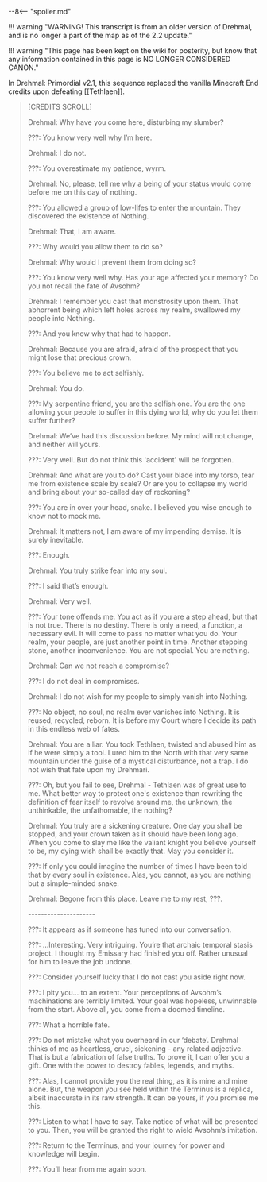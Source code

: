 --8<-- "spoiler.md"

!!! warning "WARNING! This transcript is from an older version of Drehmal, and is no longer a part of the map as of the 2.2 update."

!!! warning "This page has been kept on the wiki for posterity, but know that any information contained in this page is NO LONGER CONSIDERED CANON."

In Drehmal: Primordial v2.1, this sequence replaced the vanilla Minecraft End credits upon defeating [[Tethlaen]].

> \[CREDITS SCROLL\]
>
> Drehmal: Why have you come here, disturbing my slumber?
>
> ???: You know very well why I’m here.
>
> Drehmal: I do not.
>
> ???: You overestimate my patience, wyrm.
>
> Drehmal: No, please, tell me why a being of your status would come before me on this day of nothing.
>
> ???: You allowed a group of low-lifes to enter the mountain. They discovered the existence of Nothing.
>
> Drehmal: That, I am aware.
>
> ???: Why would you allow them to do so?
>
> Drehmal: Why would I prevent them from doing so?
>
> ???: You know very well why. Has your age affected your memory? Do you not recall the fate of Avsohm?
>
> Drehmal: I remember you cast that monstrosity upon them. That abhorrent being which left holes across my realm, swallowed my people into Nothing.
>
> ???: And you know why that had to happen.
>
> Drehmal: Because you are afraid, afraid of the prospect that you might lose that precious crown.
>
> ???: You believe me to act selfishly.
>
> Drehmal: You do.
>
> ???: My serpentine friend, you are the selfish one. You are the one allowing your people to suffer in this dying world, why do you let them suffer further?
>
> Drehmal: We’ve had this discussion before. My mind will not change, and neither will yours.
>
> ???: Very well. But do not think this 'accident' will be forgotten.
>
> Drehmal: And what are you to do? Cast your blade into my torso, tear me from existence scale by scale? Or are you to collapse my world and bring about your so-called day of reckoning?
>
> ???: You are in over your head, snake. I believed you wise enough to know not to mock me.
>
> Drehmal: It matters not, I am aware of my impending demise. It is surely inevitable.
>
> ???: Enough.
>
> Drehmal: You truly strike fear into my soul.
>
> ???: I said that’s enough.
>
> Drehmal: Very well.
>
> ???: Your tone offends me. You act as if you are a step ahead, but that is not true. There is no destiny. There is only a need, a function, a necessary evil. It will come to pass no matter what you do. Your realm, your people, are just another point in time. Another stepping stone, another inconvenience. You are not special. You are nothing.
>
> Drehmal: Can we not reach a compromise?
>
> ???: I do not deal in compromises.
>
> Drehmal: I do not wish for my people to simply vanish into Nothing.
>
> ???: No object, no soul, no realm ever vanishes into Nothing. It is reused, recycled, reborn. It is before my Court where I decide its path in this endless web of fates.
>
> Drehmal: You are a liar. You took Tethlaen, twisted and abused him as if he were simply a tool. Lured him to the North with that very same mountain under the guise of a mystical disturbance, not a trap. I do not wish that fate upon my Drehmari.
>
> ???: Oh, but you fail to see, Drehmal - Tethlaen was of great use to me. What better way to protect one's existence than rewriting the definition of fear itself to revolve around me, the unknown, the unthinkable, the unfathomable, the nothing?
>
> Drehmal: You truly are a sickening creature. One day you shall be stopped, and your crown taken as it should have been long ago. When you come to slay me like the valiant knight you believe yourself to be, my dying wish shall be exactly that. May you consider it.
>
> ???: If only you could imagine the number of times I have been told that by every soul in existence. Alas, you cannot, as you are nothing but a simple-minded snake.
>
> Drehmal: Begone from this place. Leave me to my rest, ???.
>
> \-\-\-\-\-\-\-\-\-\-\-\-\-\-\-\-\-\-\-\-\-
>
> ???: It appears as if someone has tuned into our conversation.
>
> ???: ...Interesting. Very intriguing. You’re that archaic temporal stasis project. I thought my Emissary had finished you off. Rather unusual for him to leave the job undone.
>
> ???: Consider yourself lucky that I do not cast you aside right now.
>
> ???: I pity you… to an extent. Your perceptions of Avsohm’s machinations are terribly limited. Your goal was hopeless, unwinnable from the start. Above all, you come from a doomed timeline.
>
> ???: What a horrible fate.
>
> ???: Do not mistake what you overheard in our ‘debate’. Drehmal thinks of me as heartless, cruel, sickening - any related adjective. That is but a fabrication of false truths. To prove it, I can offer you a gift. One with the power to destroy fables, legends, and myths.
>
> ???: Alas, I cannot provide you the real thing, as it is mine and mine alone. But, the weapon you see held within the Terminus is a replica, albeit inaccurate in its raw strength. It can be yours, if you promise me this.
>
> ???: Listen to what I have to say. Take notice of what will be presented to you. Then, you will be granted the right to wield Avsohm’s imitation.
>
> ???: Return to the Terminus, and your journey for power and knowledge will begin.
>
> ???: You’ll hear from me again soon.
